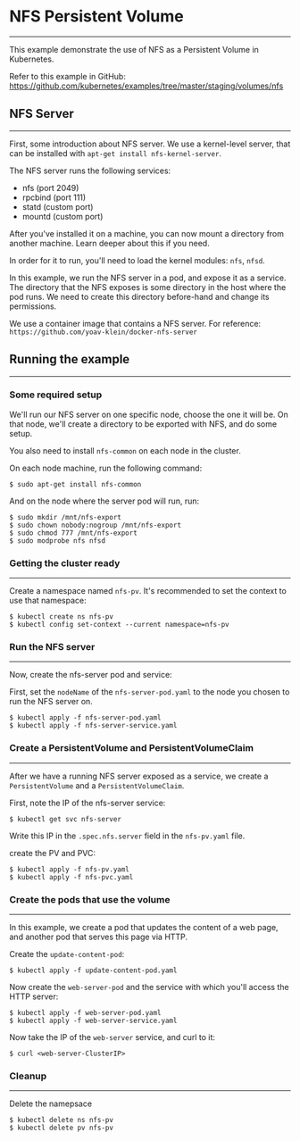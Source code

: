 

# NFS Persistent Volume
---

This example demonstrate the use of NFS as a Persistent Volume in Kubernetes.

Refer to this example in GitHub:
https://github.com/kubernetes/examples/tree/master/staging/volumes/nfs

 
## NFS Server
---
First, some introduction about NFS server. We use a kernel-level server, that can be installed
with `apt-get install nfs-kernel-server`.

The NFS server runs the following services:
* nfs (port 2049)
* rpcbind (port 111)
* statd (custom port)
* mountd (custom port)

After you've installed it on a machine, you can now mount a directory from another machine.
Learn deeper about this if you need.

In order for it to run, you'll need to load the kernel modules: `nfs`, `nfsd`.

In this example, we run the NFS server in a pod, and expose it as a service. The directory
that the NFS exposes is some directory in the host where the pod runs. We need to create
this directory before-hand and change its permissions.

We use a container image that contains a NFS server. For reference: `https://github.com/yoav-klein/docker-nfs-server` 


## Running the example
---

### Some required setup

We'll run our NFS server on one specific node, choose the one it will be.
On that node, we'll create a directory to be exported with NFS, and do some setup.

You also need to install `nfs-common` on each node in the cluster.

On each node machine, run the following command:
```
$ sudo apt-get install nfs-common
```
And on the node where the server pod will run, run:
```
$ sudo mkdir /mnt/nfs-export
$ sudo chown nobody:nogroup /mnt/nfs-export
$ sudo chmod 777 /mnt/nfs-export
$ sudo modprobe nfs nfsd
```

### Getting the cluster ready
---
Create a namespace named `nfs-pv`. It's recommended to set the context 
to use that namespace:
```
$ kubectl create ns nfs-pv
$ kubectl config set-context --current namespace=nfs-pv
```

### Run the NFS server
---
Now, create the nfs-server pod and service:

First, set the `nodeName` of the `nfs-server-pod.yaml` to the node you chosen to run the NFS server on.
```
$ kubectl apply -f nfs-server-pod.yaml
$ kubectl apply -f nfs-server-service.yaml
```

### Create a PersistentVolume and PersistentVolumeClaim
---
After we have a running NFS server exposed as a service, we create a `PersistentVolume`
and a `PersistentVolumeClaim`.

First, note the IP of the nfs-server service:
```
$ kubectl get svc nfs-server
```

Write this IP in the `.spec.nfs.server` field in the `nfs-pv.yaml` file.

create the PV and PVC:
```
$ kubectl apply -f nfs-pv.yaml
$ kubectl apply -f nfs-pvc.yaml
```

### Create the pods that use the volume
---

In this example, we create a pod that updates the content of a web page, and another
pod that serves this page via HTTP.

Create the `update-content-pod`:
```
$ kubectl apply -f update-content-pod.yaml
```

Now create the `web-server-pod` and the service with which you'll access the HTTP server:
```
$ kubectl apply -f web-server-pod.yaml
$ kubectl apply -f web-server-service.yaml
```


Now take the IP of the `web-server` service, and curl to it:
```
$ curl <web-server-ClusterIP>
```


### Cleanup
---
Delete the namepsace
```
$ kubectl delete ns nfs-pv
$ kubectl delete pv nfs-pv
```
